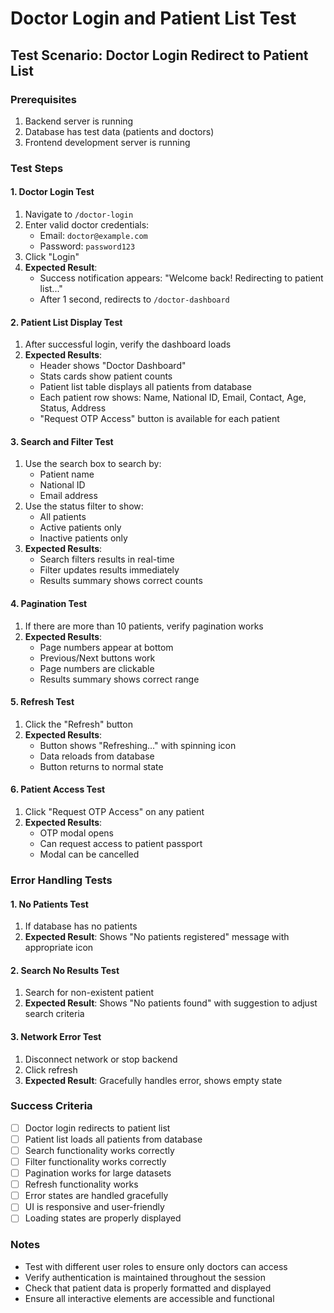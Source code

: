 # Doctor Login and Patient List Test

## Test Scenario: Doctor Login Redirect to Patient List

### Prerequisites
1. Backend server is running
2. Database has test data (patients and doctors)
3. Frontend development server is running

### Test Steps

#### 1. Doctor Login Test
1. Navigate to `/doctor-login`
2. Enter valid doctor credentials:
   - Email: `doctor@example.com`
   - Password: `password123`
3. Click "Login"
4. **Expected Result**: 
   - Success notification appears: "Welcome back! Redirecting to patient list..."
   - After 1 second, redirects to `/doctor-dashboard`

#### 2. Patient List Display Test
1. After successful login, verify the dashboard loads
2. **Expected Results**:
   - Header shows "Doctor Dashboard"
   - Stats cards show patient counts
   - Patient list table displays all patients from database
   - Each patient row shows: Name, National ID, Email, Contact, Age, Status, Address
   - "Request OTP Access" button is available for each patient

#### 3. Search and Filter Test
1. Use the search box to search by:
   - Patient name
   - National ID
   - Email address
2. Use the status filter to show:
   - All patients
   - Active patients only
   - Inactive patients only
3. **Expected Results**:
   - Search filters results in real-time
   - Filter updates results immediately
   - Results summary shows correct counts

#### 4. Pagination Test
1. If there are more than 10 patients, verify pagination works
2. **Expected Results**:
   - Page numbers appear at bottom
   - Previous/Next buttons work
   - Page numbers are clickable
   - Results summary shows correct range

#### 5. Refresh Test
1. Click the "Refresh" button
2. **Expected Results**:
   - Button shows "Refreshing..." with spinning icon
   - Data reloads from database
   - Button returns to normal state

#### 6. Patient Access Test
1. Click "Request OTP Access" on any patient
2. **Expected Results**:
   - OTP modal opens
   - Can request access to patient passport
   - Modal can be cancelled

### Error Handling Tests

#### 1. No Patients Test
1. If database has no patients
2. **Expected Result**: Shows "No patients registered" message with appropriate icon

#### 2. Search No Results Test
1. Search for non-existent patient
2. **Expected Result**: Shows "No patients found" with suggestion to adjust search criteria

#### 3. Network Error Test
1. Disconnect network or stop backend
2. Click refresh
3. **Expected Result**: Gracefully handles error, shows empty state

### Success Criteria
- [ ] Doctor login redirects to patient list
- [ ] Patient list loads all patients from database
- [ ] Search functionality works correctly
- [ ] Filter functionality works correctly
- [ ] Pagination works for large datasets
- [ ] Refresh functionality works
- [ ] Error states are handled gracefully
- [ ] UI is responsive and user-friendly
- [ ] Loading states are properly displayed

### Notes
- Test with different user roles to ensure only doctors can access
- Verify authentication is maintained throughout the session
- Check that patient data is properly formatted and displayed
- Ensure all interactive elements are accessible and functional

